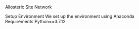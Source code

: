 Allosteric Site Network

Setup Environment
We set up the environment using Anaconda
Requirements
Python==3.7.12


